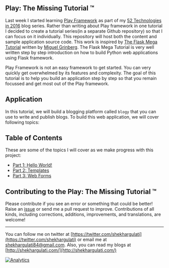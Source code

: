 Play: The Missing Tutorial &trade;
------

Last week I started learning [Play Framework](https://www.playframework.com/) as part of my [52 Technologies in 2016](https://github.com/shekhargulati/52-technologies-in-2016) blog series. Rather than writing about Play framework in one tutorial I decided to create a tutorial series(in a separate Github repository) so that I can focus on it individually. This repository will host both the content and sample application source code. This work is inspired by [The Flask Mega Tutorial](http://blog.miguelgrinberg.com/post/the-flask-mega-tutorial-part-i-hello-world) written by [Miguel Grinberg](https://twitter.com/miguelgrinberg). The Flask Mega Tutorial is very well written step by step introduction on how to build Python web applications using Flask framework.

Play Framework is not an easy framework to get started. You can very quickly get overwhelmed by its features and complexity. The goal of this tutorial is to help you build an application step by step so that you remain focussed and get most out of the Play framework.

## Application

In this tutorial, we will build a blogging platform called `blogy` that you can use to write and publish blogs. To build this web application, we will cover following topics:

## Table of Contents

These are some of the topics I will cover as we make progress with this project:

* [Part 1: Hello World!](./01-hello-world.md)
* [Part 2: Templates](./02-templates.md)
* [Part 3: Web Forms](./03-forms.md)

## Contributing to the Play: The Missing Tutorial &trade;

Please contribute if you see an error or something that could be better! Raise an [issue](https://github.com/shekhargulati/play-the-missing-tutorial/issues) or send me a pull request to improve. Contributions of all kinds, including corrections, additions, improvements, and translations, are welcome!

-----------
You can follow me on twitter at [https://twitter.com/shekhargulati](https://twitter.com/shekhargulati) or email me at <shekhargulati84@gmail.com>. Also, you can read my blogs at [http://shekhargulati.com/](http://shekhargulati.com/)

[![Analytics](https://ga-beacon.appspot.com/UA-59411913-4/shekhargulati/play-the-missing-tutorial)](https://github.com/igrigorik/ga-beacon)
